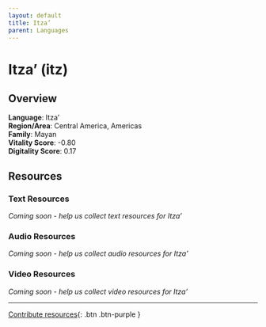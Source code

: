 ```yaml
---
layout: default
title: Itza’
parent: Languages
---
```


# Itza’ (itz)

## Overview

**Language**: Itza’  
**Region/Area**: Central America, Americas  
**Family**: Mayan  
**Vitality Score**: -0.80  
**Digitality Score**: 0.17  

## Resources

### Text Resources
*Coming soon - help us collect text resources for Itza’*

### Audio Resources
*Coming soon - help us collect audio resources for Itza’*

### Video Resources
*Coming soon - help us collect video resources for Itza’*

---

[Contribute resources](https://fairtrain.github.io/){: .btn .btn-purple }
